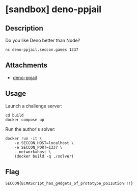 # [sandbox] deno-ppjail

## Description

Do you like Deno better than Node?

```
nc deno-ppjail.seccon.games 1337
```

## Attachments

- [deno-ppjail](files/deno-ppjail)

## Usage

Launch a challenge server:

```
cd build
docker compose up
```

Run the author's solver:

```
docker run -it \
    -e SECCON_HOST=localhost \
    -e SECCON_PORT=1337 \
    --network=host \
    (docker build -q ./solver)
```

## Flag

```
SECCON{ECMAScr1pt_has_g4dgets_of_prototype_po11ution!!!}
```
